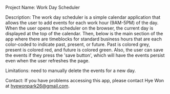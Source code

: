 Project Name: Work Day Scheduler

Description: The work day scheduler is a simple calendar application that allows the user to add events for each work hour (9AM-5PM) of the day. When the user opens the scheduler on the browser, the current day is displayed at the top of the calendar. 
Then, below is the main section of the app where there are timeblocks for standard business hours that are each color-coded to indicate past, present, or future. Past is colored grey, present is colored red, and future is colored green. 
Also, the user can save the events if they press the 'save button', which will have the events persist even when the user refreshes the page.

Limitations: need to manually delete the events for a new day.

Contact: If you have problems accessing this app, please contact Hye Won at hyewonpark26@gmail.com.
